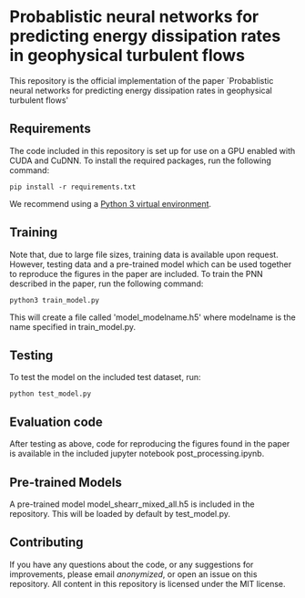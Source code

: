 # Probablistic neural networks for predicting energy dissipation rates in geophysical turbulent flows

This repository is the official implementation of the paper `Probablistic neural networks for predicting energy dissipation rates in geophysical turbulent flows'

## Requirements

The code included in this repository is set up for use on a GPU enabled with CUDA and CuDNN. To install the required packages, run the following command:

```setup
pip install -r requirements.txt
```

We recommend using a [Python 3 virtual environment](https://docs.python.org/3/library/venv.html).

## Training

Note that, due to large file sizes, training data is available upon request. However, testing data and a pre-trained model which can be used together to reproduce the figures in the paper are included. To train the PNN described in the paper, run the following command:

```train
python3 train_model.py 
```

This will create a file called 'model_modelname.h5' where modelname is the name specified in train_model.py. 

## Testing

To test the model on the included test dataset, run:

```eval
python test_model.py 
```

## Evaluation code

After testing as above, code for reproducing the figures found in the paper is available in the included jupyter notebook post_processing.ipynb.

## Pre-trained Models

A pre-trained model model_shearr_mixed_all.h5 is included in the repository. This will be loaded by default by test_model.py.

## Contributing

If you have any questions about the code, or any suggestions for improvements, please email *anonymized*, or open an issue on this repository. All content in this repository is licensed under the MIT license.

